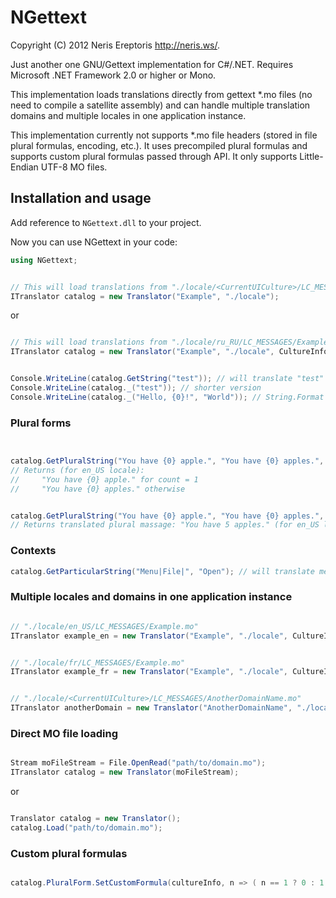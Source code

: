 NGettext
========

Copyright (C) 2012 Neris Ereptoris <http://neris.ws/>.


Just another one GNU/Gettext implementation for C#/.NET.
Requires Microsoft .NET Framework 2.0 or higher or Mono.

This implementation loads translations directly from gettext *.mo files (no need to compile a satellite assembly) and can handle multiple translation domains and multiple locales in one application instance.

This implementation currently not supports *.mo file headers (stored in file plural formulas, encoding, etc.).
It uses precompiled plural formulas and supports custom plural formulas passed through API.
It only supports Little-Endian UTF-8 MO files.



Installation and usage
----------------------

Add reference to `NGettext.dll` to your project.


Now you can use NGettext in your code:
```csharp
using NGettext;
```

```csharp

// This will load translations from "./locale/<CurrentUICulture>/LC_MESSAGES/Example.mo"
ITranslator catalog = new Translator("Example", "./locale");

```

or

```csharp

// This will load translations from "./locale/ru_RU/LC_MESSAGES/Example.mo"
ITranslator catalog = new Translator("Example", "./locale", CultureInfo.CreateSpecificCulture("ru-RU"));

```



```csharp

Console.WriteLine(catalog.GetString("test")); // will translate "test" using loaded translations
Console.WriteLine(catalog._("test")); // shorter version
Console.WriteLine(catalog._("Hello, {0}!", "World")); // String.Format support

```



### Plural forms

```csharp


catalog.GetPluralString("You have {0} apple.", "You have {0} apples.", count);
// Returns (for en_US locale):
//     "You have {0} apple." for count = 1
//     "You have {0} apples." otherwise


catalog.GetPluralString("You have {0} apple.", "You have {0} apples.", 5, 5);
// Returns translated plural massage: "You have 5 apples." (for en_US locale)


```



### Contexts

```csharp
catalog.GetParticularString("Menu|File|", "Open"); // will translate message "Open" using context "Menu|File|"
```



### Multiple locales and domains in one application instance

```csharp

// "./locale/en_US/LC_MESSAGES/Example.mo"
ITranslator example_en = new Translator("Example", "./locale", CultureInfo.CreateSpecificCulture("en-US"));


// "./locale/fr/LC_MESSAGES/Example.mo"
ITranslator example_fr = new Translator("Example", "./locale", CultureInfo.CreateSpecificCulture("fr"));


// "./locale/<CurrentUICulture>/LC_MESSAGES/AnotherDomainName.mo"
ITranslator anotherDomain = new Translator("AnotherDomainName", "./locale");

```



### Direct MO file loading

```csharp

Stream moFileStream = File.OpenRead("path/to/domain.mo");
ITranslator catalog = new Translator(moFileStream);

```
or

```csharp

Translator catalog = new Translator();
catalog.Load("path/to/domain.mo");

```



### Custom plural formulas

```csharp

catalog.PluralForm.SetCustomFormula(cultureInfo, n => ( n == 1 ? 0 : 1 ));

```